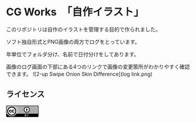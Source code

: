 CG Works　「自作イラスト」
==========================

このリポジトリは自作のイラストを管理する目的で作られました。

ソフト独自形式とPNG画像の両方でログをとっています。

年単位でフォルダ分け、名前で日付分けをしてあります。


画像のログ画面の下部にある4つのリンクで画像の変更箇所がわかりやすく確認できます。
![2-up Swipe Onion Skin Difference](log link.png)


ライセンス
-----------

[![This work is licensed under the Creative Commons 表示 2.1 日本 License. To view a copy of this license](88x31.png)](http://creativecommons.org/licenses/by/2.1/jp/)